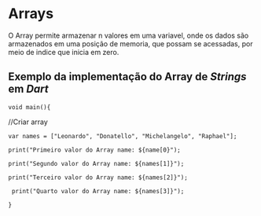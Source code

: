 # Arrays

O Array permite armazenar n valores em uma variavel, onde os dados são armazenados em uma posição de memoria, que possam se acessadas, por meio de indice que inicia em zero.

## Exemplo da implementação do Array de _Strings_ em _Dart_

`void main(){`

//Criar array

``var names = ["Leonardo", "Donatello", "Michelangelo", "Raphael"];``

  
``print("Primeiro valor do Array name: ${name[0}");``

 
``print("Segundo valor do Array name: ${names[1]}");``

  
``print("Terceiro valor do Array name: ${names[2]}");``


`` print("Quarto valor do Array name: ${names[3]}");``

`}`